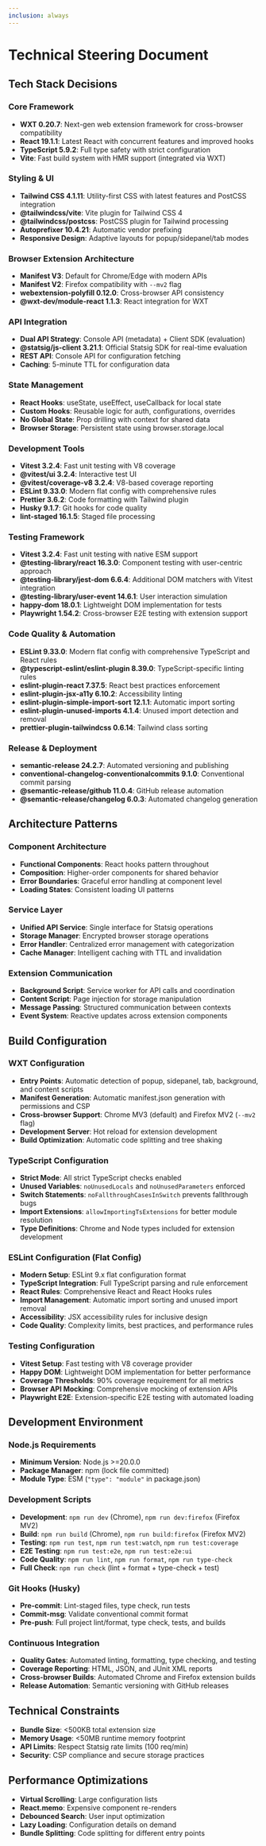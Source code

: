 ```yaml
---
inclusion: always
---
```


# Technical Steering Document

## Tech Stack Decisions

### Core Framework

- **WXT 0.20.7**: Next-gen web extension framework for cross-browser compatibility
- **React 19.1.1**: Latest React with concurrent features and improved hooks
- **TypeScript 5.9.2**: Full type safety with strict configuration
- **Vite**: Fast build system with HMR support (integrated via WXT)

### Styling & UI

- **Tailwind CSS 4.1.11**: Utility-first CSS with latest features and PostCSS integration
- **@tailwindcss/vite**: Vite plugin for Tailwind CSS 4
- **@tailwindcss/postcss**: PostCSS plugin for Tailwind processing
- **Autoprefixer 10.4.21**: Automatic vendor prefixing
- **Responsive Design**: Adaptive layouts for popup/sidepanel/tab modes

### Browser Extension Architecture

- **Manifest V3**: Default for Chrome/Edge with modern APIs
- **Manifest V2**: Firefox compatibility with `--mv2` flag
- **webextension-polyfill 0.12.0**: Cross-browser API consistency
- **@wxt-dev/module-react 1.1.3**: React integration for WXT

### API Integration

- **Dual API Strategy**: Console API (metadata) + Client SDK (evaluation)
- **@statsig/js-client 3.21.1**: Official Statsig SDK for real-time evaluation
- **REST API**: Console API for configuration fetching
- **Caching**: 5-minute TTL for configuration data

### State Management

- **React Hooks**: useState, useEffect, useCallback for local state
- **Custom Hooks**: Reusable logic for auth, configurations, overrides
- **No Global State**: Prop drilling with context for shared data
- **Browser Storage**: Persistent state using browser.storage.local

### Development Tools

- **Vitest 3.2.4**: Fast unit testing with V8 coverage
- **@vitest/ui 3.2.4**: Interactive test UI
- **@vitest/coverage-v8 3.2.4**: V8-based coverage reporting
- **ESLint 9.33.0**: Modern flat config with comprehensive rules
- **Prettier 3.6.2**: Code formatting with Tailwind plugin
- **Husky 9.1.7**: Git hooks for code quality
- **lint-staged 16.1.5**: Staged file processing

### Testing Framework

- **Vitest 3.2.4**: Fast unit testing with native ESM support
- **@testing-library/react 16.3.0**: Component testing with user-centric approach
- **@testing-library/jest-dom 6.6.4**: Additional DOM matchers with Vitest integration
- **@testing-library/user-event 14.6.1**: User interaction simulation
- **happy-dom 18.0.1**: Lightweight DOM implementation for tests
- **Playwright 1.54.2**: Cross-browser E2E testing with extension support

### Code Quality & Automation

- **ESLint 9.33.0**: Modern flat config with comprehensive TypeScript and React rules
- **@typescript-eslint/eslint-plugin 8.39.0**: TypeScript-specific linting rules
- **eslint-plugin-react 7.37.5**: React best practices enforcement
- **eslint-plugin-jsx-a11y 6.10.2**: Accessibility linting
- **eslint-plugin-simple-import-sort 12.1.1**: Automatic import sorting
- **eslint-plugin-unused-imports 4.1.4**: Unused import detection and removal
- **prettier-plugin-tailwindcss 0.6.14**: Tailwind class sorting

### Release & Deployment

- **semantic-release 24.2.7**: Automated versioning and publishing
- **conventional-changelog-conventionalcommits 9.1.0**: Conventional commit parsing
- **@semantic-release/github 11.0.4**: GitHub release automation
- **@semantic-release/changelog 6.0.3**: Automated changelog generation

## Architecture Patterns

### Component Architecture

- **Functional Components**: React hooks pattern throughout
- **Composition**: Higher-order components for shared behavior
- **Error Boundaries**: Graceful error handling at component level
- **Loading States**: Consistent loading UI patterns

### Service Layer

- **Unified API Service**: Single interface for Statsig operations
- **Storage Manager**: Encrypted browser storage operations
- **Error Handler**: Centralized error management with categorization
- **Cache Manager**: Intelligent caching with TTL and invalidation

### Extension Communication

- **Background Script**: Service worker for API calls and coordination
- **Content Script**: Page injection for storage manipulation
- **Message Passing**: Structured communication between contexts
- **Event System**: Reactive updates across extension components

## Build Configuration

### WXT Configuration

- **Entry Points**: Automatic detection of popup, sidepanel, tab, background, and content scripts
- **Manifest Generation**: Automatic manifest.json generation with permissions and CSP
- **Cross-browser Support**: Chrome MV3 (default) and Firefox MV2 (`--mv2` flag)
- **Development Server**: Hot reload for extension development
- **Build Optimization**: Automatic code splitting and tree shaking

### TypeScript Configuration

- **Strict Mode**: All strict TypeScript checks enabled
- **Unused Variables**: `noUnusedLocals` and `noUnusedParameters` enforced
- **Switch Statements**: `noFallthroughCasesInSwitch` prevents fallthrough bugs
- **Import Extensions**: `allowImportingTsExtensions` for better module resolution
- **Type Definitions**: Chrome and Node types included for extension development

### ESLint Configuration (Flat Config)

- **Modern Setup**: ESLint 9.x flat configuration format
- **TypeScript Integration**: Full TypeScript parsing and rule enforcement
- **React Rules**: Comprehensive React and React Hooks rules
- **Import Management**: Automatic import sorting and unused import removal
- **Accessibility**: JSX accessibility rules for inclusive design
- **Code Quality**: Complexity limits, best practices, and performance rules

### Testing Configuration

- **Vitest Setup**: Fast testing with V8 coverage provider
- **Happy DOM**: Lightweight DOM implementation for better performance
- **Coverage Thresholds**: 90% coverage requirement for all metrics
- **Browser API Mocking**: Comprehensive mocking of extension APIs
- **Playwright E2E**: Extension-specific E2E testing with automated loading

## Development Environment

### Node.js Requirements

- **Minimum Version**: Node.js >=20.0.0
- **Package Manager**: npm (lock file committed)
- **Module Type**: ESM (`"type": "module"` in package.json)

### Development Scripts

- **Development**: `npm run dev` (Chrome), `npm run dev:firefox` (Firefox MV2)
- **Build**: `npm run build` (Chrome), `npm run build:firefox` (Firefox MV2)
- **Testing**: `npm run test`, `npm run test:watch`, `npm run test:coverage`
- **E2E Testing**: `npm run test:e2e`, `npm run test:e2e:ui`
- **Code Quality**: `npm run lint`, `npm run format`, `npm run type-check`
- **Full Check**: `npm run check` (lint + format + type-check + test)

### Git Hooks (Husky)

- **Pre-commit**: Lint-staged files, type check, run tests
- **Commit-msg**: Validate conventional commit format
- **Pre-push**: Full project lint/format, type check, tests, and builds

### Continuous Integration

- **Quality Gates**: Automated linting, formatting, type checking, and testing
- **Coverage Reporting**: HTML, JSON, and JUnit XML reports
- **Cross-browser Builds**: Automated Chrome and Firefox extension builds
- **Release Automation**: Semantic versioning with GitHub releases

## Technical Constraints

- **Bundle Size**: <500KB total extension size
- **Memory Usage**: <50MB runtime memory footprint
- **API Limits**: Respect Statsig rate limits (100 req/min)
- **Security**: CSP compliance and secure storage practices

## Performance Optimizations

- **Virtual Scrolling**: Large configuration lists
- **React.memo**: Expensive component re-renders
- **Debounced Search**: User input optimization
- **Lazy Loading**: Configuration details on demand
- **Bundle Splitting**: Code splitting for different entry points
